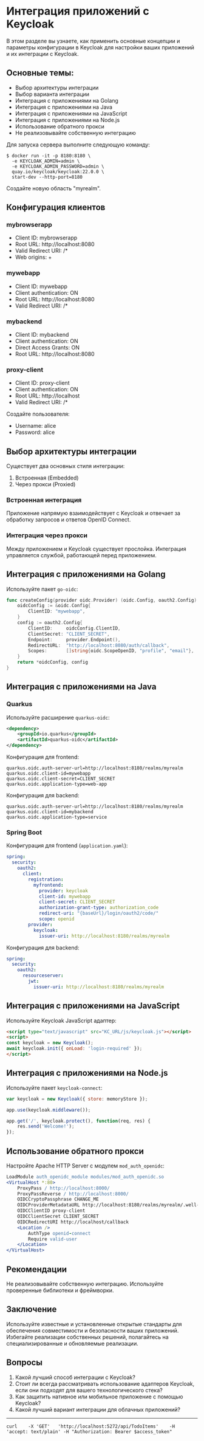 # Интеграция приложений с Keycloak

В этом разделе вы узнаете, как применить основные концепции и параметры конфигурации в Keycloak для настройки ваших приложений и их интеграции с Keycloak.

## Основные темы:

- Выбор архитектуры интеграции
- Выбор варианта интеграции
- Интеграция с приложениями на Golang
- Интеграция с приложениями на Java
- Интеграция с приложениями на JavaScript
- Интеграция с приложениями на Node.js
- Использование обратного прокси
- Не реализовывайте собственную интеграцию

Для запуска сервера выполните следующую команду:

```
$ docker run -it -p 8180:8180 \
  -e KEYCLOAK_ADMIN=admin \
  -e KEYCLOAK_ADMIN_PASSWORD=admin \
  quay.io/keycloak/keycloak:22.0.0 \
  start-dev --http-port=8180
```

Создайте новую область "myrealm".

## Конфигурация клиентов

### mybrowserapp
- Client ID: mybrowserapp
- Root URL: http://localhost:8080
- Valid Redirect URI: /*
- Web origins: +

### mywebapp
- Client ID: mywebapp
- Client authentication: ON
- Root URL: http://localhost:8080
- Valid Redirect URI: /*

### mybackend
- Client ID: mybackend
- Client authentication: ON
- Direct Access Grants: ON
- Root URL: http://localhost:8080

### proxy-client
- Client ID: proxy-client
- Client authentication: ON
- Root URL: http://localhost
- Valid Redirect URI: /*

Создайте пользователя:
- Username: alice
- Password: alice

## Выбор архитектуры интеграции

Существует два основных стиля интеграции:
1. Встроенная (Embedded)
2. Через прокси (Proxied)

### Встроенная интеграция
Приложение напрямую взаимодействует с Keycloak и отвечает за обработку запросов и ответов OpenID Connect.

### Интеграция через прокси
Между приложением и Keycloak существует прослойка. Интеграция управляется службой, работающей перед приложением.

## Интеграция с приложениями на Golang

Используйте пакет `go-oidc`:

```go
func createConfig(provider oidc.Provider) (oidc.Config, oauth2.Config) {
    oidcConfig := &oidc.Config{
        ClientID: "mywebapp",
    }
    config := oauth2.Config{
        ClientID:     oidcConfig.ClientID,
        ClientSecret: "CLIENT_SECRET",
        Endpoint:     provider.Endpoint(),
        RedirectURL:  "http://localhost:8080/auth/callback",
        Scopes:       []string{oidc.ScopeOpenID, "profile", "email"},
    }
    return *oidcConfig, config
}
```

## Интеграция с приложениями на Java

### Quarkus
Используйте расширение `quarkus-oidc`:

```xml
<dependency>
    <groupId>io.quarkus</groupId>
    <artifactId>quarkus-oidc</artifactId>
</dependency>
```

Конфигурация для frontend:
```properties
quarkus.oidc.auth-server-url=http://localhost:8180/realms/myrealm
quarkus.oidc.client-id=mywebapp
quarkus.oidc.client-secret=CLIENT_SECRET
quarkus.oidc.application-type=web-app
```

Конфигурация для backend:
```properties
quarkus.oidc.auth-server-url=http://localhost:8180/realms/myrealm
quarkus.oidc.client-id=mybackend
quarkus.oidc.application-type=service
```

### Spring Boot

Конфигурация для frontend (`application.yaml`):
```yaml
spring:
  security:
    oauth2:
      client:
        registration:
          myfrontend:
            provider: keycloak
            client-id: mywebapp
            client-secret: CLIENT_SECRET
            authorization-grant-type: authorization_code
            redirect-uri: "{baseUrl}/login/oauth2/code/"
            scope: openid
        provider:
          keycloak:
            issuer-uri: http://localhost:8180/realms/myrealm
```

Конфигурация для backend:
```yaml
spring:
  security:
    oauth2:
      resourceserver:
        jwt:
          issuer-uri: http://localhost:8180/realms/myrealm
```

## Интеграция с приложениями на JavaScript

Используйте Keycloak JavaScript адаптер:

```html
<script type="text/javascript" src="KC_URL/js/keycloak.js"></script>
<script>
const keycloak = new Keycloak();
await keycloak.init({ onLoad: 'login-required' });
</script>
```

## Интеграция с приложениями на Node.js

Используйте пакет `keycloak-connect`:

```javascript
var keycloak = new Keycloak({ store: memoryStore });

app.use(keycloak.middleware());

app.get('/', keycloak.protect(), function(req, res) {
    res.send('Welcome!');
});
```

## Использование обратного прокси

Настройте Apache HTTP Server с модулем `mod_auth_openidc`:

```apache
LoadModule auth_openidc_module modules/mod_auth_openidc.so
<VirtualHost *:80>
    ProxyPass / http://localhost:8000/
    ProxyPassReverse / http://localhost:8000/
    OIDCCryptoPassphrase CHANGE_ME
    OIDCProviderMetadataURL http://localhost:8180/realms/myrealm/.well-known/openid-configuration
    OIDCClientID proxy-client
    OIDCClientSecret CLIENT_SECRET
    OIDCRedirectURI http://localhost/callback
    <Location />
        AuthType openid-connect
        Require valid-user
    </Location>
</VirtualHost>
```

## Рекомендации

Не реализовывайте собственную интеграцию. Используйте проверенные библиотеки и фреймворки.

## Заключение

Используйте известные и установленные открытые стандарты для обеспечения совместимости и безопасности ваших приложений. Избегайте реализации собственных решений, полагайтесь на специализированные и обновляемые реализации.

## Вопросы

1. Какой лучший способ интеграции с Keycloak?
2. Стоит ли всегда рассматривать использование адаптеров Keycloak, если они подходят для вашего технологического стека?
3. Как защитить нативное или мобильное приложение с помощью Keycloak?
4. Какой лучший вариант интеграции для облачных приложений?


---

```
curl    -X 'GET'   'http://localhost:5272/api/TodoItems'    -H 'accept: text/plain' -H "Authorization: Bearer $access_token"
```